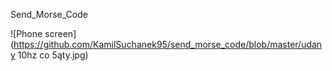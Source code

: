 Send_Morse_Code

![Phone screen](https://github.com/KamilSuchanek95/send_morse_code/blob/master/udany 10hz co 5ąty.jpg)
